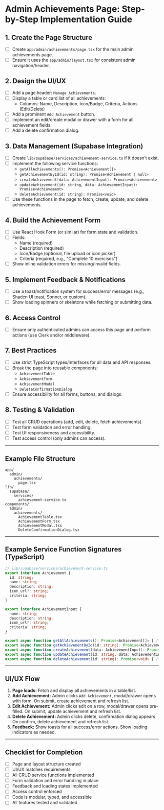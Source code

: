 # Admin Achievements Page: Step-by-Step Implementation Guide

## 1. Create the Page Structure
- [ ] Create `app/admin/achievements/page.tsx` for the main admin achievements page.
- [ ] Ensure it uses the `app/admin/layout.tsx` for consistent admin navigation/header.

## 2. Design the UI/UX
- [ ] Add a page header: `Manage Achievements`.
- [ ] Display a table or card list of all achievements:
    - Columns: Name, Description, Icon/Badge, Criteria, Actions (Edit/Delete)
- [ ] Add a prominent `Add Achievement` button.
- [ ] Implement an edit/create modal or drawer with a form for all achievement fields.
- [ ] Add a delete confirmation dialog.

## 3. Data Management (Supabase Integration)
- [ ] Create `lib/supabase/services/achievement-service.ts` if it doesn't exist.
- [ ] Implement the following service functions:
    - `getAllAchievements(): Promise<Achievement[]>`
    - `getAchievementById(id: string): Promise<Achievement | null>`
    - `createAchievement(data: AchievementInput): Promise<Achievement>`
    - `updateAchievement(id: string, data: AchievementInput): Promise<Achievement>`
    - `deleteAchievement(id: string): Promise<void>`
- [ ] Use these functions in the page to fetch, create, update, and delete achievements.

## 4. Build the Achievement Form
- [ ] Use React Hook Form (or similar) for form state and validation.
- [ ] Fields:
    - Name (required)
    - Description (required)
    - Icon/Badge (optional, file upload or icon picker)
    - Criteria (required, e.g., "Complete 10 exercises")
- [ ] Show inline validation errors for missing/invalid fields.

## 5. Implement Feedback & Notifications
- [ ] Use a toast/notification system for success/error messages (e.g., Shadcn UI toast, Sonner, or custom).
- [ ] Show loading spinners or skeletons while fetching or submitting data.

## 6. Access Control
- [ ] Ensure only authenticated admins can access this page and perform actions (use Clerk and/or middleware).

## 7. Best Practices
- [ ] Use strict TypeScript types/interfaces for all data and API responses.
- [ ] Break the page into reusable components:
    - `AchievementTable`
    - `AchievementForm`
    - `AchievementModal`
    - `DeleteConfirmationDialog`
- [ ] Ensure accessibility for all forms, buttons, and dialogs.

## 8. Testing & Validation
- [ ] Test all CRUD operations (add, edit, delete, fetch achievements).
- [ ] Test form validation and error handling.
- [ ] Test UI responsiveness and accessibility.
- [ ] Test access control (only admins can access).

---

## Example File Structure
```
app/
  admin/
    achievements/
      page.tsx
lib/
  supabase/
    services/
      achievement-service.ts
components/
  admin/
    achievements/
      AchievementTable.tsx
      AchievementForm.tsx
      AchievementModal.tsx
      DeleteConfirmationDialog.tsx
```

---

## Example Service Function Signatures (TypeScript)
```ts
// lib/supabase/services/achievement-service.ts
export interface Achievement {
  id: string;
  name: string;
  description: string;
  icon_url?: string;
  criteria: string;
}

export interface AchievementInput {
  name: string;
  description: string;
  icon_url?: string;
  criteria: string;
}

export async function getAllAchievements(): Promise<Achievement[]> { /* ... */ }
export async function getAchievementById(id: string): Promise<Achievement | null> { /* ... */ }
export async function createAchievement(data: AchievementInput): Promise<Achievement> { /* ... */ }
export async function updateAchievement(id: string, data: AchievementInput): Promise<Achievement> { /* ... */ }
export async function deleteAchievement(id: string): Promise<void> { /* ... */ }
```

---

## UI/UX Flow
1. **Page loads:** Fetch and display all achievements in a table/list.
2. **Add Achievement:** Admin clicks `Add Achievement`, modal/drawer opens with form. On submit, create achievement and refresh list.
3. **Edit Achievement:** Admin clicks edit on a row, modal/drawer opens pre-filled. On submit, update achievement and refresh list.
4. **Delete Achievement:** Admin clicks delete, confirmation dialog appears. On confirm, delete achievement and refresh list.
5. **Feedback:** Show toasts for all success/error actions. Show loading indicators as needed.

---

## Checklist for Completion
- [ ] Page and layout structure created
- [ ] UI/UX matches requirements
- [ ] All CRUD service functions implemented
- [ ] Form validation and error handling in place
- [ ] Feedback and loading states implemented
- [ ] Access control enforced
- [ ] Code is modular, typed, and accessible
- [ ] All features tested and validated 